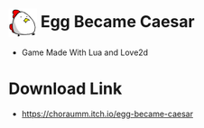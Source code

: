 
# <img src="assets/new/chicken_gun.png" align="center"></img>  Egg Became Caesar
- Game Made With Lua and Love2d

# Download Link
- https://choraumm.itch.io/egg-became-caesar
